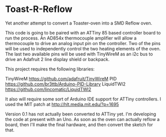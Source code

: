 Toast-R-Reflow
==============

Yet another attempt to convert a Toaster-oven into a SMD Reflow oven.

This code is going to be paired with an ATTiny 85 based controller board to run the process. An AD854x thermocouple
amplifier will allow a thermocouple to drive an analog input pin on the controller. Two of the pins will be used to
independently control the two heating elements of the oven. The last two available pins will be used with TinyWireM
as an i2c bus to drive an Adafruit 2 line display shield or backpack.

This project requires the following libraries:

TinyWireM   https://github.com/adafruit/TinyWireM
PID         https://github.com/br3ttb/Arduino-PID-Library
LiquidTWI2  https://github.com/lincomatic/LiquidTWI2

It also will require some sort of Arduino IDE support for ATTiny controllers. I used the MIT patch at
http://hlt.media.mit.edu/?p=1695

Version 0.1 has not actually been converted to ATTiny yet. I'm developing the code at present with an Uno. As soon
as the oven can actually reflow a board, then I'll make the final hardware, and then convert the sketch
for that.
